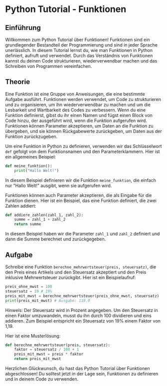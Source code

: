 

# Python Tutorial - Funktionen

## Einführung

Willkommen zum Python Tutorial über Funktionen! Funktionen sind ein grundlegender Bestandteil der Programmierung und sind in jeder Sprache unerlässlich. In diesem Tutorial lernst du, wie man Funktionen in Python definiert, aufruft und verwendet. Durch das Verständnis von Funktionen kannst du deinen Code strukturieren, wiederverwendbar machen und das Schreiben von Programmen vereinfachen.

## Theorie

Eine Funktion ist eine Gruppe von Anweisungen, die eine bestimmte Aufgabe ausführt. Funktionen werden verwendet, um Code zu strukturieren und zu organisieren, um ihn wiederverwendbar zu machen und um die Lesbarkeit und Wartbarkeit des Codes zu verbessern. Wenn du eine Funktion definierst, gibst du ihr einen Namen und fügst einen Block von Code hinzu, der ausgeführt wird, wenn die Funktion aufgerufen wird. Funktionen können Parameter akzeptieren, um Daten an die Funktion zu übergeben, und sie können Rückgabewerte zurückgeben, um Daten aus der Funktion zurückzugeben.

Um eine Funktion in Python zu definieren, verwenden wir das Schlüsselwort `def` gefolgt von dem Funktionsnamen und den Parameterklammern. Hier ist ein allgemeines Beispiel:

```python
def meine_funktion():
    print("Hallo Welt!")
```

In diesem Beispiel definieren wir die Funktion `meine_funktion`, die einfach nur "Hallo Welt!" ausgibt, wenn sie aufgerufen wird.

Funktionen können auch Parameter akzeptieren, die als Eingabe für die Funktion dienen. Hier ist ein Beispiel, das eine Funktion definiert, die zwei Zahlen addiert:

```python
def addiere_zahlen(zahl_1, zahl_2):
    summe = zahl_1 + zahl_2
    return summe
```

In diesem Beispiel haben wir die Parameter `zahl_1` und `zahl_2` definiert und dann die Summe berechnet und zurückgegeben.

## Aufgabe

Schreibe eine Funktion `berechne_mehrwertsteuer(preis, steuersatz)`, die den Preis eines Artikels und den Steuersatz akzeptiert und den Preis inklusive Mehrwertsteuer zurückgibt. Hier ist ein Beispielaufruf:

```python
preis_ohne_mwst = 100
steuersatz = 19 # 19%
preis_mit_mwst = berechne_mehrwertsteuer(preis_ohne_mwst, steuersatz)
print(preis_mit_mwst) # Ausgabe: 119.0
```

Hinweis: Der Steuersatz wird in Prozent angegeben. Um den Steuersatz in einen Faktor umzuwandeln, musst du ihn durch 100 dividieren und eins addieren. Zum Beispiel entspricht ein Steuersatz von 19% einem Faktor von 1,19.

Hier ist eine Musterlösung:

```python
def berechne_mehrwertsteuer(preis, steuersatz):
    faktor = steuersatz / 100 + 1
    preis_mit_mwst = preis * faktor
    return preis_mit_mwst
``` 

Herzlichen Glückwunsch, du hast das Python Tutorial über Funktionen abgeschlossen! Du solltest jetzt in der Lage sein, Funktionen zu definieren und in deinem Code zu verwenden.